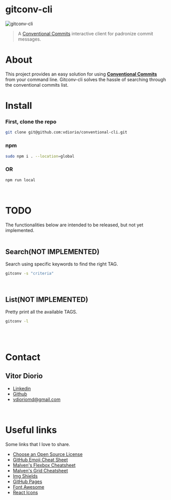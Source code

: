 # gitconv-cli

![gitconv-cli](https://media0.giphy.com/media/B3YJ3Cs40l6rwjPS26/giphy.gif?cid=790b7611d5f8b32c053cefff2630b93445ef69afad7cbaca&rid=giphy.gif&ct=g)

> A [Conventional Commits](https://www.conventionalcommits.org/en/v1.0.0/) interactive client for padronize commit messages.

# About

This project provides an easy solution for using [**Conventional Commits**](https://www.conventionalcommits.org/en/v1.0.0/) from your command line. Gitconv-cli solves the hassle of searching through the conventional commits list.
<br>

# Install
### First, clone the repo

```bash
git clone git@github.com:vdiorio/conventional-cli.git
```

### npm

```bash
sudo npm i . --location=global
```
### OR
```bash
npm run local
```
<br>

# TODO
The functionalities below are intended to be released, but not yet implemented.
<br><br>

## Search(NOT IMPLEMENTED)

Search using specific keywords to find the right TAG.

```bash
gitconv -s "criteria"
```
<br>

## List(NOT IMPLEMENTED)

Pretty print all the available TAGS.

```bash
gitconv -l
```
<br><br>

<!-- CONTACT -->
# Contact

## Vitor Diorio
- [Linkedin](https://www.linkedin.com/in/vitordiorio/)
- [Github](https://github.com/vdiorio)
- vdioriomd@gmail.com
<br>

<!-- ACKNOWLEDGMENTS -->
# Useful links

Some links that I love to share.

* [Choose an Open Source License](https://choosealicense.com)
* [GitHub Emoji Cheat Sheet](https://www.webpagefx.com/tools/emoji-cheat-sheet)
* [Malven's Flexbox Cheatsheet](https://flexbox.malven.co/)
* [Malven's Grid Cheatsheet](https://grid.malven.co/)
* [Img Shields](https://shields.io)
* [GitHub Pages](https://pages.github.com)
* [Font Awesome](https://fontawesome.com)
* [React Icons](https://react-icons.github.io/react-icons/search)

